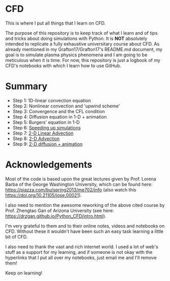 # CFD
This is where I put all things that I learn on CFD.

The purpose of this repository is to keep track of what I learn and of tips and tricks about doing simulations with Python. It is $\textbf{NOT}$ absolutely intended to replicate a fully exhaustive universitary course about CFD. As already mentioned in my Grafton17/Grafton17's README.md document, my goal is to simulate plasma physics phenomena and I am going to be meticulous when it is time. For now, this repository is just a logbook of my CFD's notebooks with which I learn how to use GitHub.

# Summary

- Step 1: 1D-linear convection equation
- Step 2: Nonlinear convection and 'upwind scheme'
- Step 3: Convergence and the CFL condition
- Step 4: Diffusion equation in 1-D + animation
- Step 5: Burgers' equation in 1-D
- Step 6: [Speeding up simulations](2D_equations/Step_6.ipynb)
- Step 7: [2-D Linear Advection](2D_equations/Step_7.ipynb)
- Step 8: [2-D Advection](2D_equations/Step_8.ipynb)
- Step 9: [2-D diffusion + animation](2D_equations/Step_9.ipynb)

# Acknowledgements

Most of the code is based upon the great lectures given by Prof. Lorena Barba of the George Washington University, which can be found here: https://piazza.com/bu/spring2013/me702/info (also watch this https://doi.org/10.21105/jose.00021).

I also need to mention the awesome reworking of the above cited course by Prof. Zhengtao Gan of Arizona University (see here: https://drzgan.github.io/Python_CFD/intro.html).

I'm very grateful to them and to their online notes, videos and notebooks on CFD. Without these it wouldn't have been such an easy task learning a little bit of CFD. 

I also need to thank the vast and rich internet world. I used a lot of web's stuff as a support for my learning, and if someone is not okay with the hyperlinks that I put all over my notebooks, just email me and I'll remove them!

Keep on learning!
